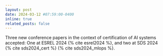 ```yaml
---
layout: post
date: 2024-03-12 #07:59:00-0400
inline: true
related_posts: false
---
```


Three new conference papers in the context of certification of AI systems accepted: One at ESREL 2024 {% cite esrel2024 %}, and two at SDS 2024 {% cite sds2024_cert %} {% cite sds2024_mlops %}.
